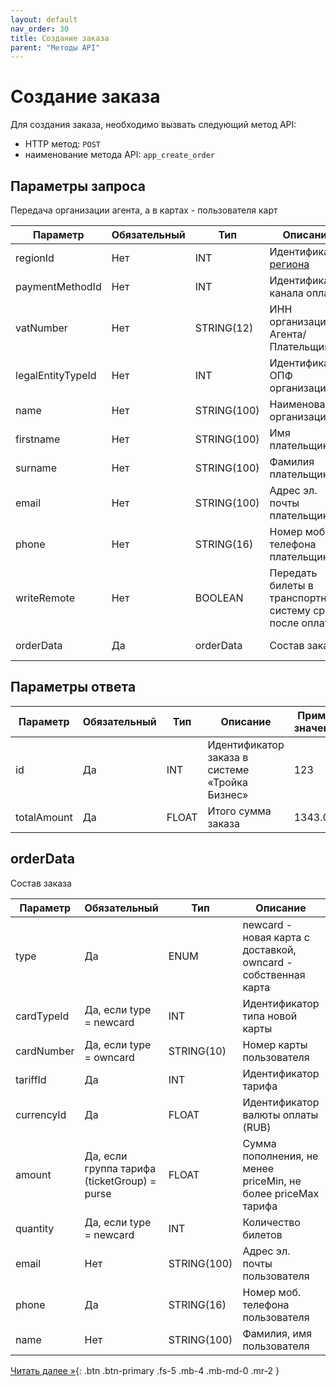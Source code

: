 ```yaml
---
layout: default
nav_order: 30
title: Создание заказа
parent: "Методы API"
---
```


# Создание заказа

Для создания заказа, необходимо вызвать следующий метод API:

- HTTP метод: `POST`
- наименование метода API: `app_create_order`


## Параметры запроса

Передача организации агента, а в картах - пользователя карт

| Параметр          | Обязательный | Тип         | Описание                                                  | Пример значения                |
|-------------------|--------------|-------------|-----------------------------------------------------------|--------------------------------|
| regionId          | Нет          | INT         | Идентификатор [региона](/docs/methods/app_get_region/)    | 1                              |
| paymentMethodId   | Нет          | INT         | Идентификатор канала оплаты                               | 12                             |
| vatNumber         | Нет          | STRING(12)  | ИНН организации Агента/Плательщика                        | 2323232323                     |
| legalEntityTypeId | Нет          | INT         | Идентификатор ОПФ организации                             | 1                              |
| name              | Нет          | STRING(100) | Наименование организации                                  | 1                              |
| firstname         | Нет          | STRING(100) | Имя плательщика                                           | Василий                        |
| surname           | Нет          | STRING(100) | Фамилия плательщика                                       | Васильевич                     |
| email             | Нет          | STRING(100) | Адрес эл. почты плательщика                               | vasily@troikacardlove.ru       |
| phone             | Нет          | STRING(16)  | Номер моб. телефона плательщика                           | +79121231212                   |
| writeRemote       | Нет          | BOOLEAN     | Передать билеты в транспортную систему сразу после оплаты | true                           |
| orderData         | Да           | orderData   | Состав заказа                                             | См. описание объекта orderData |

## Параметры ответа

| Параметр    | Обязательный | Тип      | Описание                                                | Пример значения |
|-------------|--------------|----------|---------------------------------------------------------|-----------------|
| id          | Да           | INT      | Идентификатор заказа в системе «Тройка Бизнес»          | 123             |
| totalAmount | Да           | FLOAT    | Итого сумма заказа                                      | 1343.00         |


## orderData                    

Состав заказа

| Параметр       | Обязательный                                 | Тип         | Описание                                                       | Пример значения          |
|----------------|----------------------------------------------|-------------|----------------------------------------------------------------|--------------------------|
| type           | Да                                           | ENUM        | newcard - новая карта с доставкой, owncard - собственная карта |                          |
| cardTypeId     | Да, если type = newcard                      | INT         | Идентификатор типа новой карты                                 | 1                        |
| cardNumber     | Да, если type = owncard                      | STRING(10)  | Номер карты пользователя                                       | 1234567890               |
| tariffId       | Да                                           | INT         | Идентификатор тарифа                                           | 1212                     |
| currencyId     | Да                                           | FLOAT       | Идентификатор валюты оплаты (RUB)                              | RUB                      |
| amount         | Да, если группа тарифа (ticketGroup) = purse | FLOAT       | Сумма пополнения, не менее priceMin, не более priceMax тарифа  | 200.00                   |
| quantity       | Да, если type = newcard                      | INT         | Количество билетов                                             | 1                        |
| email          | Нет                                          | STRING(100) | Адрес эл. почты пользователя                                   | vasily@troikacardlove.ru |
| phone          | Да                                           | STRING(16)  | Номер моб. телефона пользователя                               | +79121231212             |
| name           | Нет                                          | STRING(100) | Фамилия, имя пользователя                                      | Василий Васильевич       |


[Читать далее &raquo;](/docs/methods/app_get_order/){: .btn .btn-primary .fs-5 .mb-4 .mb-md-0 .mr-2 }
